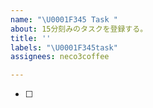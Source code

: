 ```yaml
---
name: "\U0001F345 Task "
about: 15分刻みのタスクを登録する。
title: ''
labels: "\U0001F345task"
assignees: neco3coffee

---
```


- [ ]
